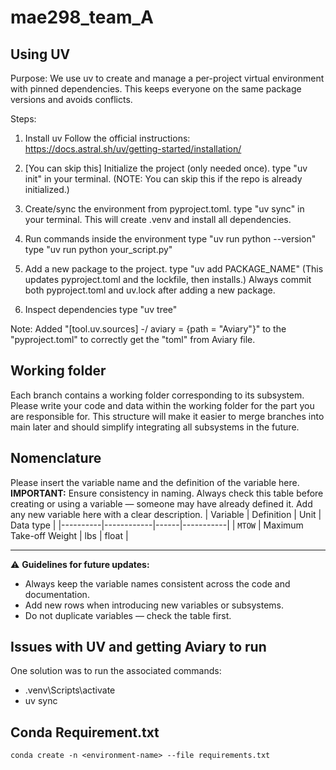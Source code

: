 # mae298_team_A
## Using UV

Purpose:
We use uv to create and manage a per-project virtual environment with pinned dependencies. This keeps everyone on the same package versions and avoids conflicts.

Steps:
1. Install uv
Follow the official instructions:
https://docs.astral.sh/uv/getting-started/installation/

2. [You can skip this] Initialize the project (only needed once).
type "uv init" in your terminal.
(NOTE: You can skip this if the repo is already initialized.)

3. Create/sync the environment from pyproject.toml.
type "uv sync" in your terminal.
This will create .venv and install all dependencies.

4. Run commands inside the environment
type "uv run python --version"
type "uv run python your_script.py"

5. Add a new package to the project.
type "uv add PACKAGE_NAME"
(This updates pyproject.toml and the lockfile, then installs.)
Always commit both pyproject.toml and uv.lock after adding a new package.

6. Inspect dependencies
type "uv tree"

Note: Added "[tool.uv.sources] -/ aviary = {path = "Aviary"}" to the "pyproject.toml" to correctly get the "toml" from Aviary file.

## Working folder
Each branch contains a working folder corresponding to its subsystem. Please write your code and data within the working folder for the part you are responsible for. This structure will make it easier to merge branches into main later and should simplify integrating all subsystems in the future.

## Nomenclature
Please insert the variable name and the definition of the variable here.  
**IMPORTANT:** Ensure consistency in naming. Always check this table before creating or using a variable — someone may have already defined it. Add any new variable here with a clear description.
| Variable | Definition | Unit | Data type |
|----------|------------|------|-----------|
| `MTOW`      | Maximum Take-off Weight | lbs | float |


--------------------------------

⚠️ **Guidelines for future updates:**
- Always keep the variable names consistent across the code and documentation.  
- Add new rows when introducing new variables or subsystems.  
- Do not duplicate variables — check the table first.

## Issues with UV and getting Aviary to run
One solution was to run the associated commands:
- .venv\Scripts\activate
- uv sync



## Conda Requirement.txt 

```
conda create -n <environment-name> --file requirements.txt
```